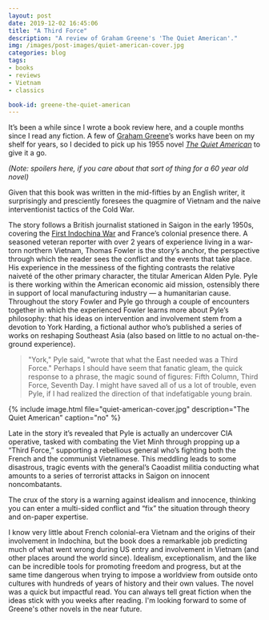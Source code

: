 ```yaml
---
layout: post
date: 2019-12-02 16:45:06
title: "A Third Force"
description: "A review of Graham Greene's 'The Quiet American'."
img: /images/post-images/quiet-american-cover.jpg
categories: blog
tags:
- books
- reviews
- Vietnam
- classics

book-id: greene-the-quiet-american
---
```


It’s been a while since I wrote a book review here, and a couple months since I read any fiction. A few of [Graham Greene](https://en.wikipedia.org/wiki/Graham_Greene "Graham Greene")’s works have been on my shelf for years, so I decided to pick up his 1955 novel _[The Quiet American](http://localhost:4001/books/greene-the-quiet-american/ "The Quiet American")_ to give it a go.

_(Note: spoilers here, if you care about that sort of thing for a 60 year old novel)_

Given that this book was written in the mid-fifties by an English writer, it surprisingly and presciently foresees the quagmire of Vietnam and the naive interventionist tactics of the Cold War.

The story follows a British journalist stationed in Saigon in the early 1950s, covering the [First Indochina War](https://en.wikipedia.org/wiki/First_Indochina_War "First Indochina War") and France’s colonial presence there. A seasoned veteran reporter with over 2 years of experience living in a war-torn northern Vietnam, Thomas Fowler is the story’s anchor, the perspective through which the reader sees the conflict and the events that take place. His experience in the messiness of the fighting contrasts the relative naiveté of the other primary character, the titular American Alden Pyle. Pyle is there working within the American economic aid mission, ostensibly there in support of local manufacturing industry — a humanitarian cause. Throughout the story Fowler and Pyle go through a couple of encounters together in which the experienced Fowler learns more about Pyle’s philosophy: that his ideas on intervention and involvement stem from a devotion to York Harding, a fictional author who’s published a series of works on reshaping Southeast Asia (also based on little to no actual on-the-ground experience).

> "York," Pyle said, "wrote that what the East needed was a Third Force." Perhaps I should have seem that fanatic gleam, the quick response to a phrase, the magic sound of figures: Fifth Column, Third Force, Seventh Day. I might have saved all of us a lot of trouble, even Pyle, if I had realized the direction of that indefatigable young brain.

{% include image.html file="quiet-american-cover.jpg" description="The Quiet American" caption="no" %}

Late in the story it’s revealed that Pyle is actually an undercover CIA operative, tasked with combating the Viet Minh through propping up a “Third Force,” supporting a rebellious general who’s fighting both the French and the communist Vietnamese. This meddling leads to some disastrous, tragic events with the general’s Caoadist militia conducting what amounts to a series of terrorist attacks in Saigon on innocent noncombatants.

The crux of the story is a warning against idealism and innocence, thinking you can enter a multi-sided conflict and “fix” the situation through theory and on-paper expertise.

I know very little about French colonial-era Vietnam and the origins of their involvement in Indochina, but the book does a remarkable job predicting much of what went wrong during US entry and involvement in Vietnam (and other places around the world since). Idealism, exceptionalism, and the like can be incredible tools for promoting freedom and progress, but at the same time dangerous when trying to impose a worldview from outside onto cultures with hundreds of years of history and their own values. The novel was a quick but impactful read. You can always tell great fiction when the ideas stick with you weeks after reading. I'm looking forward to some of Greene's other novels in the near future.
